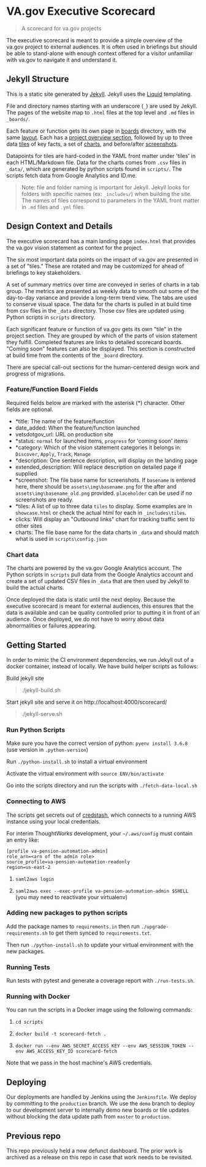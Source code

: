 # VA.gov Executive Scorecard

> A scorecard for va.gov projects

The executive scorecard is meant to provide a simple overview of the va.gov project to external audiences. It is often used in briefings but should be able to stand-alone with enough context offered for a visitor unfamiliar with va.gov to navigate it and understand it.

## Jekyll Structure

This is a static site generated by [Jekyll](https://jekyllrb.com/docs/). Jekyll uses the [Liquid](https://github.com/Shopify/liquid/wiki/Liquid-for-Designers) templating.
 
File and directory names starting with an underscore (`_`) are used by Jekyll. The pages of the website map to `.html` files at the top level and `.md` files in `_boards/`.

Each feature or function gets its own page in [boards](_boards/) directory, with the same [layout](_layouts/board.html). Each has a [project overview section](header.html), followed by up to three data [tiles](_includes/tiles/) of key facts, a set of [charts](_includes/tiles/chart.html), and before/after [screenshots](_includes/ux_compare.html).

Datapoints for tiles are hard-coded in the YAML front matter under 'tiles' in each HTML/Markdown file. Data for the charts comes from `.csv` files in `_data/`, which are generated by python scripts found in `scripts/`. The scripts fetch data from Google Analytics and ID.me.

> Note: file and folder naming is important for Jekyll. Jekyll looks for folders with specific names (ex: `_includes/`) when building the site. The names of files correspond to parameters in the YAML front matter in `.md` files and `.yml` files.

## Design Context and Details

The executive scorecard has a main landing page `index.html` that provides the va.gov vision statement as context for the project.

The six most important data points on the impact of va.gov are presented in a set of "tiles." These are rotated and may be customized for ahead of briefings to key stakeholders.

A set of summary metrics over time are conveyed in series of charts in a tab group. The metrics are presented as weekly data to smooth out some of the day-to-day variance and provide a long-term trend view. The tabs are used to conserve visual space. The data for the charts is pulled in at build time from csv files in the `_data` directory. Those csv files are updated using Python scripts in `scripts` directory.

Each significant feature or function of va.gov gets its own "tile" in the project section. They are grouped by which of the parts of vision statement they fulfill. Completed features are links to detailed scorecard boards. "Coming soon" features can also be displayed. This section is constructed at build time from the contents of the `_board` directory.

There are special call-out sections for the human-centered design work and progress of migrations.

### Feature/Function Board Fields
Required fields below are marked with the asterisk (*) character. Other fields are optional.
- *title: The name of the feature/function
- date_added: When the feature/function launched 
- vetsdotgov_url: URL on production site 
- *status: `normal` for launched items, `progress` for 'coming soon' items
- *category: Which of the vision statement categories it belongs in: `Discover`, `Apply`, `Track`, `Manage`
- *description: One sentence description, will display on the landing page
- extended_description: Will replace description on detailed page if supplied 
- *screenshot: The file base name for screenshots. If `basename` is entered here, there should be `assets\img\basename.png` for the after and `assets\img\basename_old.png` provided. `placeholder` can be used if no screenshots are ready.
- *tiles: A list of up to three data `tiles` to display. Some examples are in `showcase.html` or check the actual html for each in `_includes\tiles`.
- clicks: Will display an "Outbound links" chart for tracking traffic sent to other sites
- charts: The file base name for the data charts in `_data` and should match what is used in `scripts\config.json`

### Chart data

The charts are powered by the va.gov Google Analytics account. The Python scripts in `scripts` pull data from the Google Analytics account and create a set of updated CSV files in `_data` that are then used by Jekyll to build the actual charts.

Once deployed the data is static until the next deploy. Because the executive scorecard is meant for external audiences, this ensures that the data is available and can be quality controlled prior to putting it in front of an audience. Once deployed, we do not have to worry about data abnormalities or failures appearing.

## Getting Started

In order to mimic the CI environment dependencies, we run Jekyll out of a docker container, instead of locally. We have
build helper scripts as follows:

Build jekyll site
> ./jekyll-build.sh

Start jekyll site and serve it on http://localhost:4000/scorecard/
> ./jekyll-serve.sh

### Run Python Scripts

Make sure you have the correct version of python: `pyenv install 3.6.8` (use version in `.python-version`)

Run `./python-install.sh` to install a virtual environment

Activate the virtual environment with `source ENV/bin/activate`

Go into the scripts directory and run the scripts with `./fetch-data-local.sh`

### Connecting to AWS

The scripts get secrets out of [credstash](https://github.com/fugue/credstash), which connects to a running
AWS instance using your local credentials.

For interim ThoughtWorks development, your `~/.aws/config` must contain an entry like:

```
[profile va-pension-automation-admin]
role_arn=<arn of the admin role>
source_profile=va-pension-automation-readonly
region=us-east-2
```

1. `saml2aws login`

2. `saml2aws exec --exec-profile va-pension-automation-admin $SHELL` (you may need to reactivate your virtualenv)

### Adding new packages to python scripts

Add the package names to `requirements.in` then run `./upgrade-requirements.sh` to get them synced to `requirements.txt`. 

Then run `./python-install.sh` to update your virtual environment with the new packages.

### Running Tests

Run tests with pytest and generate a coverage report with  `./run-tests.sh`.

### Running with Docker

You can run the scripts in a Docker image using the following commands:

1. `cd scripts`

2. `docker build -t scorecard-fetch .`

3. `docker run --env AWS_SECRET_ACCESS_KEY --env AWS_SESSION_TOKEN --env AWS_ACCESS_KEY_ID scorecard-fetch`

Note that we pass in the host machine's AWS credentials.

## Deploying

Our deployments are handled by Jenkins using the `Jenkinsfile`. We deploy by committing to the `production` branch. We use the `demo` branch to deploy to our development server to internally demo new boards or tile updates without blocking the data update path from `master` to `production`.

## Previous repo

This repo previously held a now defunct dashboard. The prior work is archived as a release on this repo in case that work needs to be revisited.
